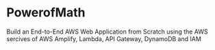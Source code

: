 # PowerofMath
Build an End-to-End AWS Web Application from Scratch using the AWS sercives of AWS Amplify, Lambda, API Gateway, DynamoDB and IAM

